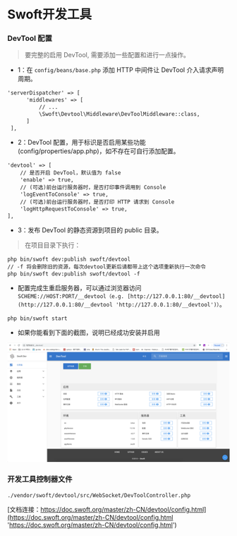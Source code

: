 # Swoft开发工具

### DevTool 配置

> 要完整的启用 DevTool, 需要添加一些配置和进行一点操作。

* 1：在 ```config/beans/base.php``` 添加 HTTP 中间件让 DevTool 介入请求声明周期。


```
'serverDispatcher' => [
      'middlewares' => [
          // ...
          \Swoft\Devtool\Middleware\DevToolMiddleware::class,
      ]
 ],
 ```

* 2：DevTool 配置，用于标识是否启用某些功能(config/properties/app.php)，如不存在可自行添加配置。

```
'devtool' => [
    // 是否开启 DevTool，默认值为 false
    'enable' => true,
    // (可选)前台运行服务器时，是否打印事件调用到 Console
    'logEventToConsole' => true,
    // (可选)前台运行服务器时，是否打印 HTTP 请求到 Console
    'logHttpRequestToConsole' => true,
],
```

* 3：发布 DevTool 的静态资源到项目的 public 目录。

> 在项目目录下执行：

```
php bin/swoft dev:publish swoft/devtool
// -f 将会删除旧的资源，每次devtool更新后请都带上这个选项重新执行一次命令
php bin/swoft dev:publish swoft/devtool -f
```

* 配置完成生重启服务器，可以通过浏览器访问 ```SCHEME://HOST:PORT/__devtool（e.g. [http://127.0.0.1:80/__devtool](http://127.0.0.1:80/__devtool 'http://127.0.0.1:80/__devtool')）```。

```
php bin/swoft start
```

* 如果你能看到下面的截图，说明已经成功安装并启用

![../../statics/swoft-devlopment-tools.png](../../statics/swoft-devlopment-tools.png)

### 开发工具控制器文件

```
./vendor/swoft/devtool/src/WebSocket/DevToolController.php
```


[文档连接：https://doc.swoft.org/master/zh-CN/devtool/config.html](https://doc.swoft.org/master/zh-CN/devtool/config.html 'https://doc.swoft.org/master/zh-CN/devtool/config.html')